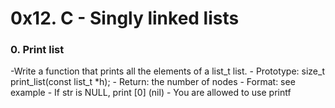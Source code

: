 # 0x12. C - Singly linked lists

### 0. Print list
-Write a function that prints all the elements of a list_t list.
	- Prototype: size_t print_list(const list_t *h);
	- Return: the number of nodes
	- Format: see example
	- If str is NULL, print [0] (nil)
	- You are allowed to use printf
